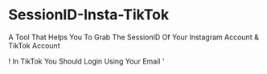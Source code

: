 # SessionID-Insta-TikTok
A Tool That Helps You To Grab The SessionID Of Your Instagram Account & TikTok Account

! In TikTok You Should Login Using Your Email '
